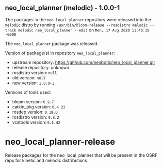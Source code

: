## neo_local_planner (melodic) - 1.0.0-1

The packages in the `neo_local_planner` repository were released into the `melodic` distro by running `/usr/bin/bloom-release --rosdistro melodic --track melodic neo_local_planner --edit` on `Mon, 17 Aug 2020 11:45:15 -0000`

The `neo_local_planner` package was released.

Version of package(s) in repository `neo_local_planner`:

- upstream repository: https://github.com/neobotix/neo_local_planner.git
- release repository: unknown
- rosdistro version: `null`
- old version: `null`
- new version: `1.0.0-1`

Versions of tools used:

- bloom version: `0.9.7`
- catkin_pkg version: `0.4.22`
- rosdep version: `0.19.0`
- rosdistro version: `0.8.2`
- vcstools version: `0.1.42`


# neo_local_planner-release
Release packages for the neo_local_planner that will be present in the OSRF repo for kinetic and melodic distributions
